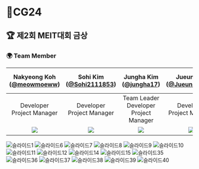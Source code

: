 # 🌱CG24
## 🏆 제2회 MEIT대회 금상

### 🌍 Team Member 
|Nakyeong Koh<br/>([@meowmoeww](https://github.com/meowmoeww))|Sohi Kim<br/>([@Sohi2111853](https://github.com/Sohi2111853))|Jungha Kim<br/>([@jungha17](https://github.com/jungha17))|Jueun Kim<br/>([@Jueunkim429](https://github.com/Jueunkim429))|Jina Yoon<br/>|Kyungmin Lee<br/>([@kyungminlee-12](https://github.com/kyungminlee-12))|
|:----------:|:----------:|:----------:|:----------:|:----------:|:----------:|
|Developer<br/>Project Manager|Developer<br/>Project Manager|Team Leader<br/>Developer<br/>Project Manager|Developer<br/>Project Manager|Developer<br/>Project Manager|Developer<br/>Project Manager|Developer<br/>Project Manager|
|![](https://github.com/meowmoeww.png)|![](https://github.com/Sohi2111853.png)|![](https://github.com/jungha17.png)|![](https://github.com/Jueunkim429.png)|![image](https://user-images.githubusercontent.com/92364973/186050682-a01e5d77-d848-474e-b2b9-8e2ee649ef1e.png)|![](https://github.com/kyungminlee-12.png)|

![슬라이드1](https://user-images.githubusercontent.com/92364973/186049174-3c739d9c-c78d-44f5-869c-3ebad43525da.PNG)
![슬라이드6](https://user-images.githubusercontent.com/92364973/186049210-b28e8f32-c489-4d11-ae89-c2464a0a914d.PNG)
![슬라이드7](https://user-images.githubusercontent.com/92364973/186049215-1ee731ad-c2f4-4dfe-b1c8-39f6276ea13f.PNG)
![슬라이드8](https://user-images.githubusercontent.com/92364973/186049219-be3a30bf-3124-4a9b-a934-5a67aef41276.PNG)
![슬라이드9](https://user-images.githubusercontent.com/92364973/186049222-4716aa3b-ea9a-4469-b3f4-72257291aaa9.PNG)
![슬라이드10](https://user-images.githubusercontent.com/92364973/186049225-fd618d89-6158-474e-8fdf-e6d0a9d3e12b.PNG)
![슬라이드11](https://user-images.githubusercontent.com/92364973/186049231-784a14b5-f0e9-4079-a319-25a10262d9c2.PNG)
![슬라이드12](https://user-images.githubusercontent.com/92364973/186049235-1e39ee71-8b6a-40bd-9792-7c9c46bdb18f.PNG)
![슬라이드14](https://user-images.githubusercontent.com/92364973/186049316-fdfb1c33-f273-4ae2-87c3-f71378d6fbc3.PNG)
![슬라이드15](https://user-images.githubusercontent.com/92364973/186049320-5ae24261-d1f0-4fb5-b3b0-94b1f705925c.PNG)
![슬라이드35](https://user-images.githubusercontent.com/92364973/186049329-1ce90300-e063-4759-ad1c-aec6e658f85f.PNG)
![슬라이드36](https://user-images.githubusercontent.com/92364973/186049333-6e642e0c-3a2b-4074-807d-a6648d31ba4e.PNG)
![슬라이드37](https://user-images.githubusercontent.com/92364973/186049337-1a7d5b5e-2c07-4478-accb-eb0b243fe1d1.PNG)
![슬라이드38](https://user-images.githubusercontent.com/92364973/186049343-dc2d92fd-9f63-4b2e-bdba-7ae414f357fc.PNG)
![슬라이드39](https://user-images.githubusercontent.com/92364973/186049349-cd5f51ee-15a3-41f8-8d53-27afc5aec35f.PNG)
![슬라이드40](https://user-images.githubusercontent.com/92364973/186049356-89437fd3-b28f-4329-be5c-0226d11a8e66.PNG)


